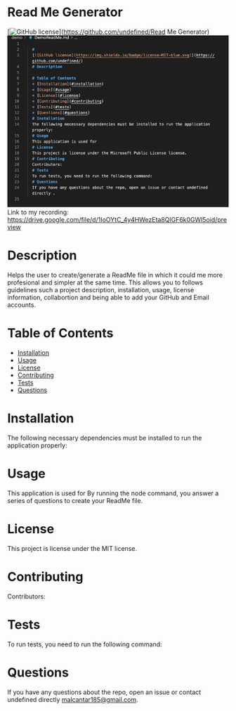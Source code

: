 
  # Read Me Generator
  [![GitHub license](https://img.shields.io/badge/license-MIT-blue.svg)](https://github.com/undefined/Read Me Generator)
  <img src="demo/ReadMeDemo.png" alt="readMe">
 Link to my recording:
 https://drive.google.com/file/d/1IoOYtC_4y4HWezEta8QlGF6k0GWl5oid/preview
  # Description
  Helps the user to create/generate a ReadMe file in which it could me more profesional and simpler at the same time. This allows you to follows guidelines such a project description, installation, usage, license information, collabortion and being able to add your GitHub and Email accounts.
  # Table of Contents 
  * [Installation](#installation)
  * [Usage](#usage)
  * [License](#license)
  * [Contributing](#contributing)
  * [Tests](#tests)
  * [Questions](#questions)
  # Installation
  The following necessary dependencies must be installed to run the application properly: 
  # Usage
  ​This application is used for By running the node command, you answer a series of questions to create your ReadMe file.
  # License
  This project is license under the MIT license.
  # Contributing
  ​Contributors: 
  # Tests
  To run tests, you need to run the following command: 
  # Questions
  If you have any questions about the repo, open an issue or contact undefined directly malcantar185@gmail.com.
